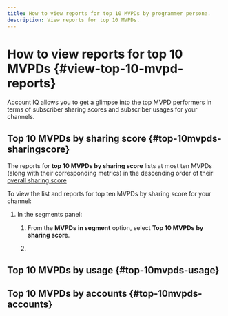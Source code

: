 ```yaml
---
title: How to view reports for top 10 MVPDs by programmer persona.
description: View reports for top 10 MVPDs.
---
```


# How to view reports for top 10 MVPDs {#view-top-10-mvpd-reports}

Account IQ allows you to get a glimpse into the top MVPD performers in terms of subscriber sharing scores and subscriber usages for your channels.

## Top 10 MVPDs by sharing score {#top-10mvpds-sharingscore}

The reports for **top 10 MVPDs by sharing score** lists at most ten MVPDs (along with their corresponding metrics) in the descending order of their [overall sharing score](/help/AccountIQ/product-concepts.md#overall-sharing-score)

To view the list and reports for top ten MVPDs by sharing score for your channel:

1. In the segments panel:

   1. From the **MVPDs in segment** option, select **Top 10 MVPDs by sharing score**.

    1. 

## Top 10 MVPDs by usage {#top-10mvpds-usage}

## Top 10 MVPDs by accounts {#top-10mvpds-accounts}
